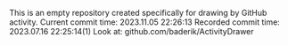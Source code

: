 This is an empty repository created specifically for drawing by GitHub activity.
Current commit time: 2023.11.05 22:26:13
Recorded commit time: 2023.07.16 22:25:14(1)
Look at: github.com/baderik/ActivityDrawer
